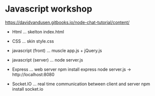 # Javascript workshop
https://davidvandusen.gitbooks.io/node-chat-tutorial/content/

* Html ... skelton
index.html

* CSS ... skin
style.css

* javascript (front) ... muscle
app.js + jQuery.js

* javascript (server) ...
node server.js

* Express ... web server
npm install express
node server.js -> http://localhost:8080

* Socket.IO ... real time communication between client and server
npm install socket.io
